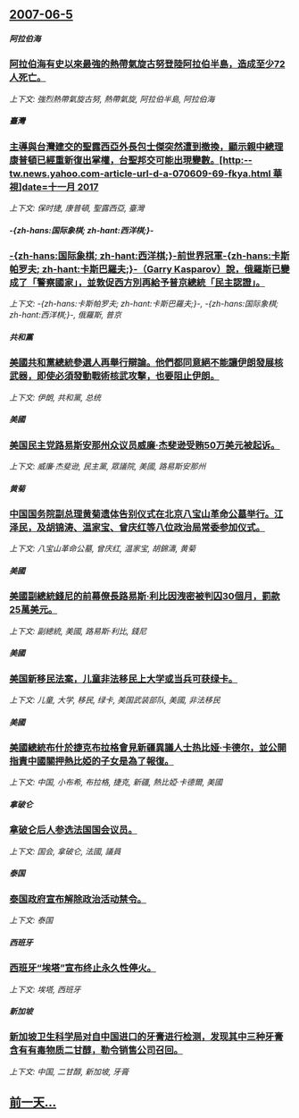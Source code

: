 ## [2007-06-5](/news/2007/06/5/index.md)

##### 阿拉伯海
### [ 阿拉伯海有史以來最強的熱帶氣旋古努登陸阿拉伯半島，造成至少72人死亡。](/news/2007/06/5/阿拉伯海有史以來最強的熱帶氣旋古努登陸阿拉伯半島-造成至少72人死亡.md)
_上下文: 強烈熱帶氣旋古努, 熱帶氣旋, 阿拉伯半島, 阿拉伯海_

##### 臺灣
### [主導與台灣建交的聖露西亞外長包士傑突然遭到撤換，顯示親中總理康普頓已經重新復出掌權，台聖邦交可能出現變數。[http:--tw.news.yahoo.com-article-url-d-a-070609-69-fkya.html 華視]date=十一月 2017 ](/news/2007/06/5/主導與台灣建交的聖露西亞外長包士傑突然遭到撤換-顯示親中總理康普頓已經重新復出掌權-台聖邦交可能出現變數-http.md)
_上下文: 保时捷, 康普頓, 聖露西亞, 臺灣_

##### -{zh-hans:国际象棋; zh-hant:西洋棋;}-
### [-{zh-hans:国际象棋; zh-hant:西洋棋;}-前世界冠軍-{zh-hans:卡斯帕罗夫; zh-hant:卡斯巴羅夫;}-（Garry Kasparov）說，俄羅斯已變成了「警察國家」，並敦促西方別再給予普京總統「民主認證」。](/news/2007/06/5/zh-hans-国际象棋-zh-hant-西洋棋-前世界冠軍-zh-hans-卡斯帕罗夫-zh-hant.md)
_上下文: -{zh-hans:卡斯帕罗夫; zh-hant:卡斯巴羅夫;}-, -{zh-hans:国际象棋; zh-hant:西洋棋;}-, 俄羅斯, 普京_

##### 共和黨
### [美國共和黨總統參選人再舉行辯論。他們都同意絕不能讓伊朗發展核武器，即使必須發動戰術核武攻擊，也要阻止伊朗。](/news/2007/06/5/美國共和黨總統參選人再舉行辯論-他們都同意絕不能讓伊朗發展核武器-即使必須發動戰術核武攻擊-也要阻止伊朗.md)
_上下文: 伊朗, 共和黨, 总统_

##### 美國
### [美国民主党路易斯安那州众议员威廉·杰斐逊受贿50万美元被起诉。](/news/2007/06/5/美国民主党路易斯安那州众议员威廉-杰斐逊受贿50万美元被起诉.md)
_上下文: 威廉·杰斐逊, 民主黨, 眾議院, 美國, 路易斯安那州_

##### 黄菊
### [中国国务院副总理黄菊遗体告别仪式在北京八宝山革命公墓举行。江泽民，及胡锦涛、温家宝、曾庆红等八位政治局常委参加仪式。](/news/2007/06/5/中国国务院副总理黄菊遗体告别仪式在北京八宝山革命公墓举行-江泽民-及胡锦涛-温家宝-曾庆红等八位政治局常委参加仪式.md)
_上下文: 八宝山革命公墓, 曾庆红, 温家宝, 胡錦濤, 黄菊_

##### 美國
### [美國副總統錢尼的前幕僚長路易斯·利比因洩密被判囚30個月，罰款25萬美元。](/news/2007/06/5/美國副總統錢尼的前幕僚長路易斯-利比因洩密被判囚30個月-罰款25萬美元.md)
_上下文: 副總統, 美國, 路易斯·利比, 錢尼_

##### 美國
### [美国新移民法案，儿童非法移民上大学或当兵可获绿卡。](/news/2007/06/5/美国新移民法案-儿童非法移民上大学或当兵可获绿卡.md)
_上下文: 儿童, 大学, 移民, 绿卡, 美国武装部队, 美國, 非法移民_

##### 美國
### [美國總統布什於捷克布拉格會見新疆異議人士热比娅·卡德尔，並公開指責中國關押熱比婭的子女是為了報復。](/news/2007/06/5/美國總統布什於捷克布拉格會見新疆異議人士热比娅-卡德尔-並公開指責中國關押熱比婭的子女是為了報復.md)
_上下文: 中国, 小布希, 布拉格, 捷克, 新疆, 熱比婭·卡德爾, 美國_

##### 拿破仑
### [拿破仑后人参选法国国会议员。](/news/2007/06/5/拿破仑后人参选法国国会议员.md)
_上下文: 国会, 拿破仑, 法國, 議員_

##### 泰国
### [泰国政府宣布解除政治活动禁令。](/news/2007/06/5/泰国政府宣布解除政治活动禁令.md)
_上下文: 泰国_

##### 西班牙
### [西班牙“埃塔”宣布终止永久性停火。](/news/2007/06/5/西班牙-埃塔-宣布终止永久性停火.md)
_上下文: 埃塔, 西班牙_

##### 新加坡
### [新加坡卫生科学局对自中国进口的牙膏进行检测，发现其中三种牙膏含有有毒物质二甘醇，勒令销售公司召回。](/news/2007/06/5/新加坡卫生科学局对自中国进口的牙膏进行检测-发现其中三种牙膏含有有毒物质二甘醇-勒令销售公司召回.md)
_上下文: 中国, 二甘醇, 新加坡, 牙膏_

## [前一天...](/news/2007/06/4/index.md)

